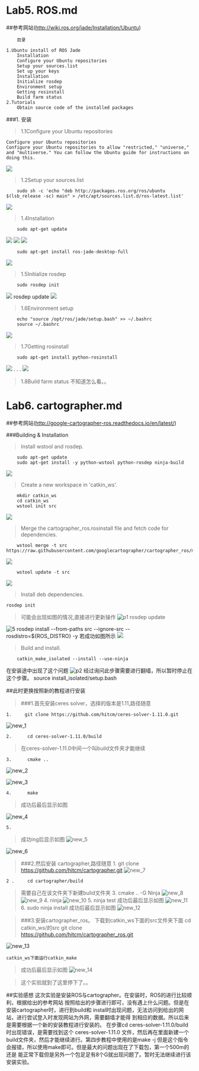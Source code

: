 # Lab5. ROS.md


##参考网站(http://wiki.ros.org/jade/Installation/Ubuntu)

        目录

    1.Ubuntu install of ROS Jade
        Installation
        Configure your Ubuntu repositories
        Setup your sources.list
        Set up your keys
        Installation
        Initialize rosdep
        Environment setup
        Getting rosinstall
        Build farm status
    2.Tutorials
        Obtain source code of the installed packages
 

###1. 安装
>1.1Configure your Ubuntu repositories
    
    Configure your Ubuntu repositories
    Configure your Ubuntu repositories to allow "restricted," "universe," 
    and "multiverse." You can follow the Ubuntu guide for instructions on
    doing this.
![](https://github.com/Crazy-Jesse/ES2016_14353110/blob/master/DOL/lab5ROS/1.PNG)
>1.2Setup your sources.list

        sudo sh -c 'echo "deb http://packages.ros.org/ros/ubuntu $(lsb_release -sc) main" > /etc/apt/sources.list.d/ros-latest.list'
![](https://github.com/Crazy-Jesse/ES2016_14353110/blob/master/DOL/lab5ROS/2.PNG)
    
>1.4Installation
      
        sudo apt-get update
![](https://github.com/Crazy-Jesse/ES2016_14353110/blob/master/DOL/lab5ROS/3.PNG)
![](https://github.com/Crazy-Jesse/ES2016_14353110/blob/master/DOL/lab5ROS/4.PNG)
![](https://github.com/Crazy-Jesse/ES2016_14353110/blob/master/DOL/lab5ROS/5.PNG)
    
        sudo apt-get install ros-jade-desktop-full
![](https://github.com/Crazy-Jesse/ES2016_14353110/blob/master/DOL/lab5ROS/6.PNG)
    
>1.5Initialize rosdep

        sudo rosdep init
![](https://github.com/Crazy-Jesse/ES2016_14353110/blob/master/DOL/lab5ROS/7.PNG)
        rosdep update
![](https://github.com/Crazy-Jesse/ES2016_14353110/blob/master/DOL/lab5ROS/8.PNG)
         
>1.6Environment setup

        echo "source /opt/ros/jade/setup.bash" >> ~/.bashrc
        source ~/.bashrc
![](https://github.com/Crazy-Jesse/ES2016_14353110/blob/master/DOL/lab5ROS/9.PNG)
     
>1.7Getting rosinstall

        sudo apt-get install python-rosinstall
![](https://github.com/Crazy-Jesse/ES2016_14353110/blob/master/DOL/lab5ROS/10.PNG)
     .
     .
     .
![](https://github.com/Crazy-Jesse/ES2016_14353110/blob/master/DOL/lab5ROS/11.PNG)
     
>1.8Build farm status
        不知道怎么看。。


# Lab6. cartographer.md


##参考网站(http://google-cartographer-ros.readthedocs.io/en/latest/)

       

###Building & Installation
> Install wstool and rosdep.

        sudo apt-get update
        sudo apt-get install -y python-wstool python-rosdep ninja-build
![](https://github.com/Crazy-Jesse/ES2016_14353110/blob/master/DOL/lab6Cartographer/1.PNG)
> Create a new workspace in 'catkin_ws'.

        mkdir catkin_ws
        cd catkin_ws
        wstool init src
![](https://github.com/Crazy-Jesse/ES2016_14353110/blob/master/DOL/lab6Cartographer/2.PNG)

> Merge the cartographer_ros.rosinstall file and fetch code for dependencies.

        wstool merge -t src https://raw.githubusercontent.com/googlecartographer/cartographer_ros/master/cartographer_ros.rosinstall
![](https://github.com/Crazy-Jesse/ES2016_14353110/blob/master/DOL/lab6Cartographer/3.PNG)
    
        wstool update -t src
![](https://github.com/Crazy-Jesse/ES2016_14353110/blob/master/DOL/lab6Cartographer/4.PNG)

> Install deb dependencies.

    rosdep init
>可能会出现如图的情况,直接进行更新操作
![p1](https://github.com/Crazy-Jesse/ES2016_14353110/blob/master/DOL/lab6Cartographer/p1.PNG)
        rosdep update
    
![5](https://github.com/Crazy-Jesse/ES2016_14353110/blob/master/DOL/lab6Cartographer/5.PNG)
        rosdep install --from-paths src --ignore-src --rosdistro=${ROS_DISTRO} -y
    若成功如图所示
![](https://github.com/Crazy-Jesse/ES2016_14353110/blob/master/DOL/lab6Cartographer/6.PNG)

> Build and install.

        catkin_make_isolated --install --use-ninja
在安装途中出现了这个问题
![p2](https://github.com/Crazy-Jesse/ES2016_14353110/blob/master/DOL/lab6Cartographer/7.PNG)
经过询问此步骤需要进行翻墙，所以暂时停止在这个步骤。
        source install_isolated/setup.bash
        
##此时更换按照新的教程进行安装
>###1.首先安装ceres solver，选择的版本是1.11,路径随意

    1.     git clone https://github.com/hitcm/ceres-solver-1.11.0.git
![new_1](https://github.com/Crazy-Jesse/ES2016_14353110/blob/master/DOL/lab6Cartographer/new_1.PNG)

    2.      cd ceres-solver-1.11.0/build
>在ceres-solver-1.11.0中间一个叫build文件夹才能继续
   
    3.      cmake ..
![new_2](https://github.com/Crazy-Jesse/ES2016_14353110/blob/master/DOL/lab6Cartographer/new_2.PNG)

![new_3](https://github.com/Crazy-Jesse/ES2016_14353110/blob/master/DOL/lab6Cartographer/new_3.PNG)
   
    4.      make 
>成功后最后显示如图

![new_4](https://github.com/Crazy-Jesse/ES2016_14353110/blob/master/DOL/lab6Cartographer/new_4.PNG)

    5.      
>成功ing后显示如图
![new_5](https://github.com/Crazy-Jesse/ES2016_14353110/blob/master/DOL/lab6Cartographer/new_5.PNG)

![new_6](https://github.com/Crazy-Jesse/ES2016_14353110/blob/master/DOL/lab6Cartographer/new_6.PNG)

>###2.然后安装 cartographer,路径随意
    1.      git clone https://github.com/hitcm/cartographer.git
![new_7](https://github.com/Crazy-Jesse/ES2016_14353110/blob/master/DOL/lab6Cartographer/new_7.PNG)
    
    2 .     cd cartographer/build 
>需要自己在该文件夹下新建bulid文件夹
    3.       cmake .. -G Ninja 
![new_8](https://github.com/Crazy-Jesse/ES2016_14353110/blob/master/DOL/lab6Cartographer/new_8.PNG)
![new_9](https://github.com/Crazy-Jesse/ES2016_14353110/blob/master/DOL/lab6Cartographer/new_9.PNG)
    4.       ninja 
![new_10](https://github.com/Crazy-Jesse/ES2016_14353110/blob/master/DOL/lab6Cartographer/new_10.PNG)
    5.       ninja test 
>成功后最后显示如图
![new_11](https://github.com/Crazy-Jesse/ES2016_14353110/blob/master/DOL/lab6Cartographer/new_11.PNG)
    6.       sudo ninja install 
>成功后最后显示如图
![new_12](https://github.com/Crazy-Jesse/ES2016_14353110/blob/master/DOL/lab6Cartographer/new_12.PNG)

>###3.安装cartographer_ros。
>下载到catkin_ws下面的src文件夹下面 
    cd catkin_ws/的src
    git clone https://github.com/hitcm/cartographer_ros.git
    
![new_13](https://github.com/Crazy-Jesse/ES2016_14353110/blob/master/DOL/lab6Cartographer/new_13.PNG)

    catkin_ws下面运行catkin_make
    
>成功后最后显示如图
![new_14](https://github.com/Crazy-Jesse/ES2016_14353110/blob/master/DOL/lab6Cartographer/new_14.PNG)

>这个实验就到了这里停下了。。

##实验感想
        这次实验是安装ROS与cartographer。在安装时，ROS的进行比较顺利，根据给出的参考网站
    按照给出的步骤进行即可，没有遇上什么问题。但是在安装cartographer时，进行到build和
    instal时出现问题，无法访问到给出的网站，进行尝试登入时发现网站为外网，需要翻墙才能得
    到相应的数据。所以后来是需要根据一个新的安装教程进行安装的。
        在步骤cd ceres-solver-1.11.0/build时出现错误，是需要找到这个 ceres-solver-1.11.0
    文件，然后再在里面新建一个build文件夹，然后才能继续进行。第四步教程中使用的是make -j
    但是这个指令会报错，所以使用make即可。但是最大的问题出现在了下载包，第一个500m的还是
    能正常下载但是另外一个包足足有8个G就出现问题了。暂时无法继续进行该安装实验。
